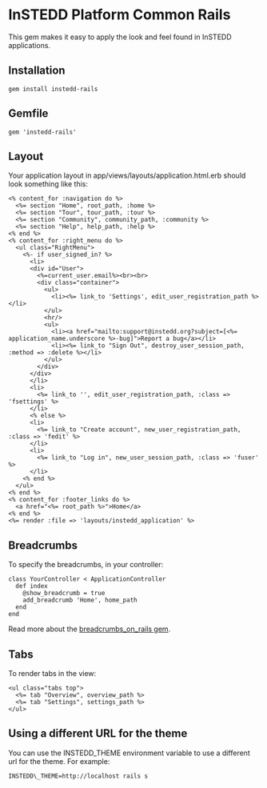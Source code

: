 InSTEDD Platform Common Rails
=============================

This gem makes it easy to apply the look and feel found in InSTEDD applications.

Installation
------------

    gem install instedd-rails

Gemfile
-------

    gem 'instedd-rails'

Layout
------

Your application layout in app/views/layouts/application.html.erb should
look something like this:

    <% content_for :navigation do %>
      <%= section "Home", root_path, :home %>
      <%= section "Tour", tour_path, :tour %>
      <%= section "Community", community_path, :community %>
      <%= section "Help", help_path, :help %>
    <% end %>
    <% content_for :right_menu do %>
      <ul class="RightMenu">
        <%- if user_signed_in? %>
          <li>
          <div id="User">
            <%=current_user.email%><br><br>
            <div class="container">
              <ul>
                <li><%= link_to 'Settings', edit_user_registration_path %></li>
              </ul>
              <hr/>
              <ul>
                <li><a href="mailto:support@instedd.org?subject=[<%= application_name.underscore %>-bug]">Report a bug</a></li>
                <li><%= link_to "Sign Out", destroy_user_session_path, :method => :delete %></li>
              </ul>
            </div>
          </div>
          </li>
          <li>
            <%= link_to '', edit_user_registration_path, :class => 'fsettings' %>
          </li>
          <% else %>
          <li>
            <%= link_to "Create account", new_user_registration_path, :class => 'fedit' %>
          </li>
          <li>
            <%= link_to "Log in", new_user_session_path, :class => 'fuser' %>
          </li>
        <% end %>
      </ul>
    <% end %>
    <% content_for :footer_links do %>
      <a href="<%= root_path %>">Home</a>
    <% end %>
    <%= render :file => 'layouts/instedd_application' %>

Breadcrumbs
-----------

To specify the breadcrumbs, in your controller:

    class YourController < ApplicationController
      def index
        @show_breadcrumb = true
        add_breadcrumb 'Home', home_path
      end
    end

Read more about the [breadcrumbs\_on\_rails gem](https://github.com/weppos/breadcrumbs_on_rails).

Tabs
----

To render tabs in the view:

    <ul class="tabs top">
      <%= tab "Overview", overview_path %>
      <%= tab "Settings", settings_path %>
    </ul>

Using a different URL for the theme
-----------------------------------

You can use the INSTEDD\_THEME environment variable to use a different
url for the theme. For example:

    INSTEDD\_THEME=http://localhost rails s
